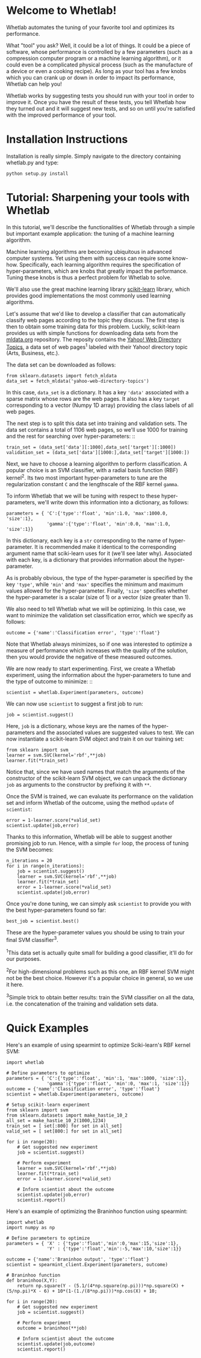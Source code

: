 Welcome to Whetlab!
===================

Whetlab automates the tuning of your favorite tool and optimizes its
performance.

What "tool" you ask? Well, it could be a lot of things.  It could be a
piece of software, whose performance is controlled by a few parameters
(such as a compression computer program or a machine learning
algorithm), or it could even be a complicated physical process (such
as the manufacture of a device or even a cooking recipe). As long as
your tool has a few knobs which you can crank up or down in order to
impact its performance, Whetlab can help you!

Whetlab works by suggesting tests you should run with your tool in
order to improve it. Once you have the result of these tests, you tell
Whetlab how they turned out and it will suggest new tests, and so on
until you're satisfied with the improved performance of your tool.

Installation Instructions
=========================

Installation is really simple.  Simply navigate to the directory containing whetlab.py and type:

    python setup.py install

Tutorial: Sharpening your tools with Whetlab
============================================

In this tutorial, we'll describe the functionalities of
Whetlab through a simple but important example application:
the tuning of a machine learning algorithm.

Machine learning algorithms are becoming ubiquitous in advanced
computer systems. Yet using them with success can require some
know-how. Specifically, each learning algorithm
requires the specification of hyper-parameters, which are
knobs that greatly impact the performance. Tuning these knobs is thus a
perfect problem for Whetlab to solve.

We'll also use the great machine learning library [scikit-learn](<http://scikit-learn.org/>)
library, which provides good implementations the most commonly used
learning algorithms.

Let's assume that we'd like to develop a classifier that can
automatically classify web pages according to the topic they discuss.
The first step is then to obtain some training data for this problem.
Luckily, scikit-learn provides us with simple functions for
downloading data sets from the [mldata.org](http://mldata.org/)
repository.  The reposity contains the [Yahoo! Web Directory Topics](http://mldata.org/repository/data/viewslug/yahoo-web-directory-topics/),
a data set of web pages<sup>1</sup> labeled with their Yahoo! directory topic
(Arts, Business, etc.).

The data set can be downloaded as follows:

    from sklearn.datasets import fetch_mldata
    data_set = fetch_mldata('yahoo-web-directory-topics')

In this case, ``data_set`` is a dictionary. It has a key ``'data'``
associated with a sparse matrix whose rows are the
web pages. It also has a key ``target`` corresponding to
a vector (Numpy 1D array) providing the class labels
of all web pages.

The next step is to split this data set into training and validation sets.
The data set contains a total of 1106 web pages, so we'll use 1000 for
training and the rest for searching over hyper-parameters: ::

    train_set = (data_set['data'][:1000],data_set['target'][:1000])
    validation_set = (data_set['data'][1000:],data_set['target'][1000:])

Next, we have to choose a learning algorithm to perform classification.
A popular choice is an SVM classifier, with a radial basis function (RBF) kernel<sup>2</sup>.
Its two most important hyper-parameters to tune are the regularization constant ``C``
and the lengthscale of the RBF kernel ``gamma``.

To inform Whetlab that we will be tuning with respect to these hyper-parameters,
we'll write down this information into a dictionary, as follows:

    parameters = { 'C':{'type':'float', 'min':1.0, 'max':1000.0, 'size':1},
                   'gamma':{'type':'float', 'min':0.0, 'max':1.0, 'size':1}}

In this dictionary, each key is a ``str`` corresponding to the name of
hyper-parameter. It is recommended make it identical to the corresponding
argument name that sciki-learn uses for it (we'll see later why). Associated
with each key, is a dictionary that provides information about the hyper-parameter.

As is probably obvious, the type of the hyper-parameter is specified by the key ``'type'``,
while ``'min'`` and ``'max'`` specifies the minimum and maximum values allowed for the
hyper-parameter. Finally, ``'size'`` specifies whether the hyper-parameter is a scalar
(size of 1) or a vector (size greater than 1).

We also need to tell Whetlab what we will be optimizing. In this case, we want
to minimize the validation set classification error, which we specify as follows:

    outcome = {'name':'Classification error', 'type':'float'}

Note that Whetlab always minimizes, so if one was interested to optimize a measure
of performance which increases with the quality of the solution, then you would
provide the negative of these measured outcomes.

We are now ready to start experimenting. First, we create a Whetlab experiment,
using the information about the hyper-parameters to tune and the type of outcome
to minimize: ::

    scientist = whetlab.Experiment(parameters, outcome)

We can now use ``scientist`` to suggest a first job to run:

    job = scientist.suggest()

Here, ``job`` is a dictionary, whose keys are the names of the hyper-parameters
and the associated values are suggested values to test. We can now instantiate
a scikit-learn SVM object and train it on our training set:

    from sklearn import svm
    learner = svm.SVC(kernel='rbf',**job)
    learner.fit(*train_set)

Notice that, since we have used names that match the
arguments of the constructor of the scikit-learn SVM object,
we can unpack the dictionary ``job`` as arguments to the
constructor by prefixing it with ``**``.

Once the SVM is trained, we can evaluate its performance on
the validation set and inform Whetlab of the outcome, using
the method ``update`` of ``scientist``:

    error = 1-learner.score(*valid_set)
    scientist.update(job,error)

Thanks to this information, Whetlab will be able to suggest
another promising job to run. Hence, with a simple ``for`` loop,
the process of tuning the SVM becomes:

    n_iterations = 20
    for i in range(n_iterations):
        job = scientist.suggest()
        learner = svm.SVC(kernel='rbf',**job)
        learner.fit(*train_set)
        error = 1-learner.score(*valid_set)
        scientist.update(job,error)

Once you're done tuning, we can simply ask ``scientist`` to provide you with
the best hyper-parameters found so far:

    best_job = scientist.best()

These are the hyper-parameter values you should be using to train your
final SVM classifier<sup>3</sup>.

<sup>1</sup>This data set is actually quite small for building a good classifier, it'll do for our purposes.

<sup>2</sup>For high-dimensional problems such as this one, an RBF kernel SVM might not be the best choice. However it's a popular choice in general, so we use it here.

<sup>3</sup>Simple trick to obtain better results: train the SVM classifier on all the data, i.e. the concatenation of the training and validation sets data.


Quick Examples
==============

Here's an example of using spearmint to optimize Sciki-learn's RBF kernel SVM:

    import whetlab
    
    # Define parameters to optimize
    parameters = { 'C':{'type':'float', 'min':1, 'max':1000, 'size':1},
                   'gamma':{'type':'float', 'min':0, 'max':1, 'size':1}}
    outcome = {'name':'Classification error', 'type':'float'}
    scientist = whetlab.Experiment(parameters, outcome)
    
    # Setup scikit-learn experiment
    from sklearn import svm
    from sklearn.datasets import make_hastie_10_2
    all_set = make_hastie_10_2(1000,1234)
    train_set = [ set[:800] for set in all_set]
    valid_set = [ set[800:] for set in all_set]
    
    for i in range(20):
        # Get suggested new experiment
        job = scientist.suggest()
    
        # Perform experiment
        learner = svm.SVC(kernel='rbf',**job)
        learner.fit(*train_set)
        error = 1-learner.score(*valid_set)
    
        # Inform scientist about the outcome
        scientist.update(job,error)
        scientist.report()

Here's an example of optimizing the Braninhoo function using spearmint:

    import whetlab
    import numpy as np
    
    # Define parameters to optimize
    parameters = { 'X' : {'type':'float','min':0,'max':15,'size':1},
                   'Y' : {'type':'float','min':-5,'max':10,'size':1}}
    
    outcome = {'name':'Braninhoo output', 'type':'float'}
    scientist = spearmint_client.Experiment(parameters, outcome)
    
    # Braninhoo function
    def braninhoo(X,Y):
        return np.square(Y - (5.1/(4*np.square(np.pi)))*np.square(X) + (5/np.pi)*X - 6) + 10*(1-(1./(8*np.pi)))*np.cos(X) + 10;
    
    for i in range(20):
        # Get suggested new experiment
        job = scientist.suggest()
    
        # Perform experiment
        outcome = braninhoo(**job)
    
        # Inform scientist about the outcome
        scientist.update(job,outcome)
        scientist.report()

